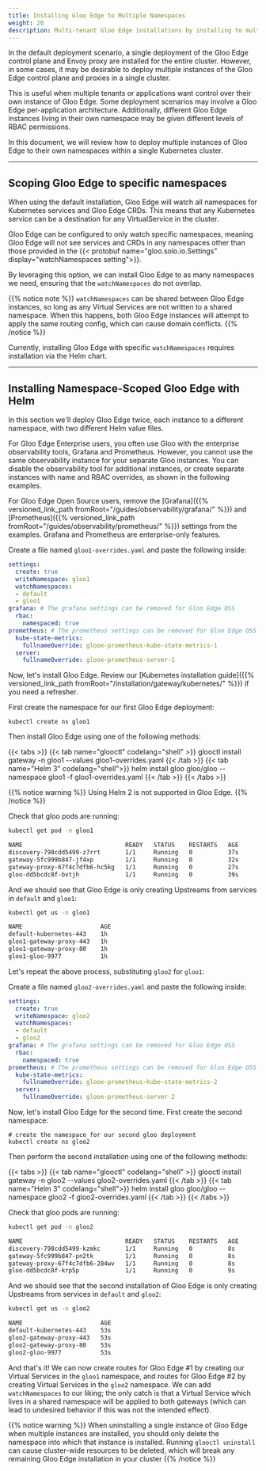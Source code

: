 ```yaml
---
title: Installing Gloo Edge to Multiple Namespaces
weight: 20
description: Multi-tenant Gloo Edge installations by installing to multiple namespaces
---
```


In the default deployment scenario, a single deployment of the Gloo Edge control plane and Envoy proxy are installed for the entire cluster. However, in some cases, it may be desirable to deploy multiple instances of the Gloo Edge control plane and proxies in a single cluster.

This is useful when multiple tenants or applications want control over their own instance of Gloo Edge. Some deployment scenarios may involve a Gloo Edge per-application architecture. Additionally, different Gloo Edge instances living in their own namespace may be given different levels of RBAC permissions.

In this document, we will review how to deploy multiple instances of Gloo Edge to their own namespaces within a single Kubernetes cluster. 

---

## Scoping Gloo Edge to specific namespaces

When using the default installation, Gloo Edge will watch all namespaces for Kubernetes services and Gloo Edge CRDs. This means that any Kubernetes service can be a destination for any VirtualService in the cluster.

Gloo Edge can be configured to only watch specific namespaces, meaning Gloo Edge will not see services and CRDs in any namespaces other than those provided in the {{< protobuf name="gloo.solo.io.Settings" display="watchNamespaces setting">}}.

By leveraging this option, we can install Gloo Edge to as many namespaces we need, ensuring that the `watchNamespaces` do not overlap.

{{% notice note %}}
`watchNamespaces` can be shared between Gloo Edge instances, so long as any Virtual Services are not written to a shared namespace. When this happens, both Gloo Edge instances will attempt to apply the same routing config, which can cause domain conflicts.
{{% /notice %}}

Currently, installing Gloo Edge with specific `watchNamespaces` requires installation via the Helm chart.

---

## Installing Namespace-Scoped Gloo Edge with Helm

In this section we'll deploy Gloo Edge twice, each instance to a different namespace, with two different Helm value files. 

For Gloo Edge Enterprise users, you often use Gloo with the enterprise observability tools, Grafana and Prometheus. However, you cannot use the same observability instance for your separate Gloo instances. You can disable the observability tool for additional instances, or create separate instances with name and RBAC overrides, as shown in the following examples.

For Gloo Edge Open Source users, remove the [Grafana]({{% versioned_link_path fromRoot="/guides/observability/grafana/" %}}) and [Prometheus]({{% versioned_link_path fromRoot="/guides/observability/prometheus/" %}}) settings from the examples. Grafana and Prometheus are enterprise-only features.

Create a file named `gloo1-overrides.yaml` and paste the following inside:

```yaml
settings:
  create: true
  writeNamespace: gloo1
  watchNamespaces:
  - default
  - gloo1
grafana: # The grafana settings can be removed for Gloo Edge OSS
  rbac:
    namespaced: true
prometheus: # The prometheus settings can be removed for Gloo Edge OSS
  kube-state-metrics:
    fullnameOverride: glooe-prometheus-kube-state-metrics-1
  server:
    fullnameOverride: glooe-prometheus-server-1
```

Now, let's install Gloo Edge. Review our [Kubernetes installation guide]({{% versioned_link_path fromRoot="/installation/gateway/kubernetes/" %}}) if you need a refresher.

First create the namespace for our first Gloo Edge deployment:

```shell script
kubectl create ns gloo1
```

Then install Gloo Edge using one of the following methods:

{{< tabs >}}
{{< tab name="glooctl" codelang="shell" >}}
glooctl install gateway -n gloo1 --values gloo1-overrides.yaml
{{< /tab >}}
{{< tab name="Helm 3" codelang="shell">}}
helm install gloo gloo/gloo --namespace gloo1 -f gloo1-overrides.yaml
{{< /tab >}}
{{< /tabs >}}

{{% notice warning %}}
Using Helm 2 is not supported in Gloo Edge.
{{% /notice %}}

Check that gloo pods are running: 

```bash
kubectl get pod -n gloo1
```

```bash
NAME                             READY   STATUS    RESTARTS   AGE
discovery-798cdd5499-z7rrt       1/1     Running   0          37s
gateway-5fc999b847-jf4xp         1/1     Running   0          32s
gateway-proxy-67f4c7dfb6-hc5kg   1/1     Running   0          27s
gloo-dd5bcdc8f-bvtjh             1/1     Running   0          39s
```

And we should see that Gloo Edge is only creating Upstreams from services in `default` and `gloo1`:

```bash
kubectl get us -n gloo1                                              
```

```bash
NAME                      AGE
default-kubernetes-443    1h
gloo1-gateway-proxy-443   1h
gloo1-gateway-proxy-80    1h
gloo1-gloo-9977           1h
```

Let's repeat the above process, substituting `gloo2` for `gloo1`:

Create a file named `gloo2-overrides.yaml` and paste the following inside:

```yaml
settings:
  create: true
  writeNamespace: gloo2
  watchNamespaces:
  - default
  - gloo2
grafana: # The grafana settings can be removed for Gloo Edge OSS
  rbac:
    namespaced: true
prometheus: # The prometheus settings can be removed for Gloo Edge OSS
  kube-state-metrics:
    fullnameOverride: glooe-prometheus-kube-state-metrics-2
  server:
    fullnameOverride: glooe-prometheus-server-2
```

Now, let's install Gloo Edge for the second time. First create the second namespace:

```shell script
# create the namespace for our second gloo deployment
kubectl create ns gloo2
```

Then perform the second installation using one of the following methods:

{{< tabs >}}
{{< tab name="glooctl" codelang="shell" >}}
glooctl install gateway -n gloo2 --values gloo2-overrides.yaml
{{< /tab >}}
{{< tab name="Helm 3" codelang="shell">}}
helm install gloo gloo/gloo --namespace gloo2 -f gloo2-overrides.yaml
{{< /tab >}}
{{< /tabs >}}

Check that gloo pods are running: 

```bash
kubectl get pod -n gloo2
```

```bash
NAME                             READY   STATUS    RESTARTS   AGE
discovery-798cdd5499-kzmkc       1/1     Running   0          8s
gateway-5fc999b847-pn2tk         1/1     Running   0          8s
gateway-proxy-67f4c7dfb6-284wv   1/1     Running   0          8s
gloo-dd5bcdc8f-krp5p             1/1     Running   0          9s
```

And we should see that the second installation of Gloo Edge is only creating Upstreams from services in `default` and `gloo2`:

```bash
kubectl get us -n gloo2
```

```bash
NAME                      AGE
default-kubernetes-443    53s
gloo2-gateway-proxy-443   53s
gloo2-gateway-proxy-80    53s
gloo2-gloo-9977           53s
```

And that's it! We can now create routes for Gloo Edge #1 by creating our Virtual Services in the `gloo1` namespace, and routes for Gloo Edge #2 by creating Virtual Services in the `gloo2` namespace. We can add `watchNamespaces` to our liking; the only catch is that a Virtual Service which lives in a shared namespace will be applied to both gateways (which can lead to undesired behavior if this was not the intended effect).

{{% notice warning %}}
When uninstalling a single instance of Gloo Edge when multiple instances are installed, you should only delete the namespace into which that instance is installed. Running `glooctl uninstall` can cause cluster-wide resources to be deleted, which will break any remaining Gloo Edge installation in your cluster
{{% /notice %}}